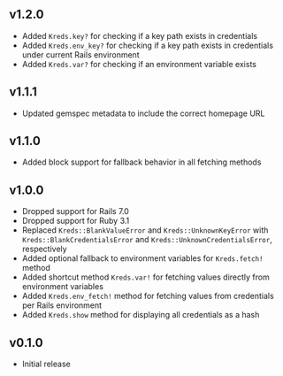 ## v1.2.0

- Added `Kreds.key?` for checking if a key path exists in credentials
- Added `Kreds.env_key?` for checking if a key path exists in credentials under current Rails environment
- Added `Kreds.var?` for checking if an environment variable exists

## v1.1.1

- Updated gemspec metadata to include the correct homepage URL

## v1.1.0

- Added block support for fallback behavior in all fetching methods

## v1.0.0

- Dropped support for Rails 7.0
- Dropped support for Ruby 3.1
- Replaced `Kreds::BlankValueError` and `Kreds::UnknownKeyError` with `Kreds::BlankCredentialsError` and `Kreds::UnknownCredentialsError`, respectively
- Added optional fallback to environment variables for `Kreds.fetch!` method
- Added shortcut method `Kreds.var!` for fetching values directly from environment variables
- Added `Kreds.env_fetch!` method for fetching values from credentials per Rails environment
- Added `Kreds.show` method for displaying all credentials as a hash

## v0.1.0

- Initial release
